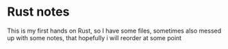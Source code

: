 # Rust notes

This is my first hands on Rust, so I have some files, sometimes also messed up with some notes, that hopefully i will reorder at some point


